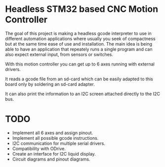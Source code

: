 # Headless STM32 based CNC Motion Controller

The goal of this project is making a headless gcode interpreter to use in different automation applications where usually you seek of compactness but at the same time ease of use and installation. The main idea is being able to have an application that repeately runs a single program and can also expect external input, from sensors or switches.

With this motion controller you can get up to 6 axes running with external drivers.

It reads a gcode file from an sd-card which can be easily adapted to this board only by soldering an sd-card adapter.

It can also print the information to an I2C screen attached directly to the I2C bus.


# TODO

- Implement all 6 axes and assign pinout.
- Implement all possible gcode instructions.
- I2C communication for multiple serial drivers.
- Compatibility with ODrive.
- Create an interface for I2C liquid display.
- Circuit diagrams and pinout diagrams.
